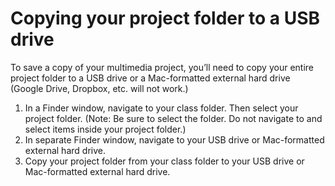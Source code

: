 # Copying your project folder to a USB drive

To save a copy of your multimedia project, you’ll need to copy your entire project folder to a USB drive or a Mac-formatted external hard drive (Google Drive, Dropbox, etc. will not work.) 

1.	In a Finder window, navigate to your class folder. Then select your project folder. (Note: Be sure to select the folder. Do not navigate to and select items inside your project folder.)
2.	In separate Finder window, navigate to your USB drive or Mac-formatted external hard drive. 
3.	Copy your project folder from your class folder to your USB drive or Mac-formatted external hard drive.
